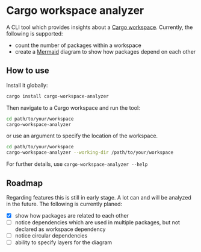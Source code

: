 # Cargo workspace analyzer

A CLI tool which provides insights about
a [Cargo workspace](https://doc.rust-lang.org/book/ch14-03-cargo-workspaces.html). Currently, the following is
supported:

- count the number of packages within a workspace
- create a [Mermaid](https://mermaid.js.org/) diagram to show how packages depend on each other

## How to use

Install it globally:

 ```sh
 cargo install cargo-workspace-analyzer
 ```

Then navigate to a Cargo workspace and run the tool:

 ```sh
 cd path/to/your/workspace
 cargo-workspace-analyzer
 ```

or use an argument to specify the location of the workspace.

 ```sh
 cd path/to/your/workspace
 cargo-workspace-analyzer --working-dir /path/to/your/workspace
 ```

For further details, use `cargo-workspace-analyzer --help`

## Roadmap

Regarding features this is still in early stage. A lot can and will be analyzed in the future. The following is
currently planed:

- [x] show how packages are related to each other
- [ ] notice dependencies which are used in multiple packages, but not declared as workspace dependency
- [ ] notice circular dependencies
- [ ] ability to specify layers for the diagram